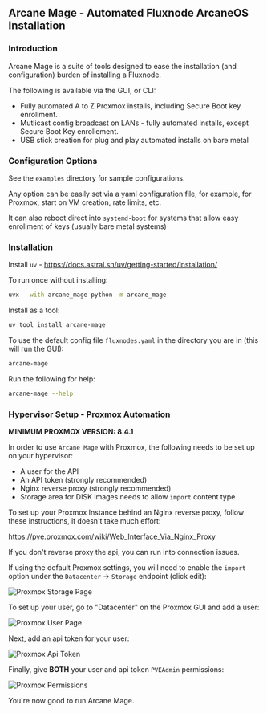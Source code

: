 ## Arcane Mage - Automated Fluxnode ArcaneOS Installation

### Introduction

Arcane Mage is a suite of tools designed to ease the installation (and configuration) burden of installing a Fluxnode.

The following is available via the GUI, or CLI:

* Fully automated A to Z Proxmox installs, including Secure Boot key enrollment.
* Mutlicast config broadcast on LANs - fully automated installs, except Secure Boot Key enrollement.
* USB stick creation for plug and play automated installs on bare metal

### Configuration Options

See the `examples` directory for sample configurations.

Any option can be easily set via a yaml configuration file, for example, for Proxmox, start on VM creation, rate limits, etc.

It can also reboot direct into `systemd-boot` for systems that allow easy enrollment of keys (usually bare metal systems)

### Installation

Install `uv` - https://docs.astral.sh/uv/getting-started/installation/

To run once without installing:

```bash
uvx --with arcane_mage python -m arcane_mage
```

Install as a tool:

```bash
uv tool install arcane-mage
```

To use the default config file `fluxnodes.yaml` in the directory you are in (this will run the GUI):

```bash
arcane-mage
```

Run the following for help:

```bash
arcane-mage --help
```

### Hypervisor Setup - Proxmox Automation

__MINIMUM PROXMOX VERSION: 8.4.1__

In order to use `Arcane Mage` with Proxmox, the following needs to be set up on your hypervisor:

* A user for the API
* An API token (strongly recommended)
* Nginx reverse proxy (strongly recommended)
* Storage area for DISK images needs to allow `import` content type

To set up your Proxmox Instance behind an Nginx reverse proxy, follow these instructions, it doesn't take much effort:

https://pve.proxmox.com/wiki/Web_Interface_Via_Nginx_Proxy

If you don't reverse proxy the api, you can run into connection issues.

If using the default Proxmox settings, you will need to enable the `import` option under the `Datacenter` -> `Storage` endpoint (click edit):

![Proxmox Storage Page ](proxmox_local_storage.png)

To set up your user, go to "Datacenter" on the Proxmox GUI and add a user:

![Proxmox User Page ](proxmox_user.png)

Next, add an api token for your user:

![Proxmox Api Token ](proxmox_user_api_token.png)

Finally, give **BOTH** your user and api token `PVEAdmin` permissions:

![Proxmox Permissions ](proxmox_permissions.png)

You're now good to run Arcane Mage.
